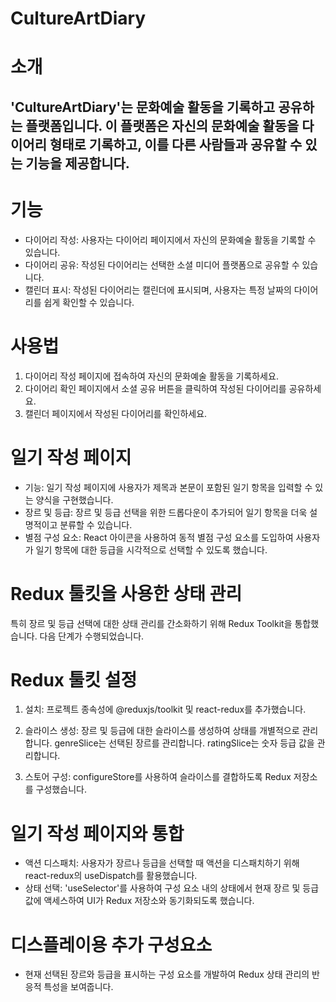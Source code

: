 # CultureArtDiary

# 소개
## 'CultureArtDiary'는 문화예술 활동을 기록하고 공유하는 플랫폼입니다. 이 플랫폼은 자신의 문화예술 활동을 다이어리 형태로 기록하고, 이를 다른 사람들과 공유할 수 있는 기능을 제공합니다.

# 기능
+ 다이어리 작성: 사용자는 다이어리 페이지에서 자신의 문화예술 활동을 기록할 수 있습니다.
+ 다이어리 공유: 작성된 다이어리는 선택한 소셜 미디어 플랫폼으로 공유할 수 있습니다.
+ 캘린더 표시: 작성된 다이어리는 캘린더에 표시되며, 사용자는 특정 날짜의 다이어리를 쉽게 확인할 수 있습니다.

# 사용법
1. 다이어리 작성 페이지에 접속하여 자신의 문화예술 활동을 기록하세요.
2. 다이어리 확인 페이지에서 소셜 공유 버튼을 클릭하여 작성된 다이어리를 공유하세요.
3. 캘린더 페이지에서 작성된 다이어리를 확인하세요.

# 일기 작성 페이지
+ 기능: 일기 작성 페이지에 사용자가 제목과 본문이 포함된 일기 항목을 입력할 수 있는 양식을 구현했습니다.
+ 장르 및 등급: 장르 및 등급 선택을 위한 드롭다운이 추가되어 일기 항목을 더욱 설명적이고 분류할 수 있습니다.
+ 별점 구성 요소: React 아이콘을 사용하여 동적 별점 구성 요소를 도입하여 사용자가 일기 항목에 대한 등급을 시각적으로 선택할 수 있도록 했습니다.
# Redux 툴킷을 사용한 상태 관리
특히 장르 및 등급 선택에 대한 상태 관리를 간소화하기 위해 Redux Toolkit을 통합했습니다. 다음 단계가 수행되었습니다.

# Redux 툴킷 설정
1. 설치: 프로젝트 종속성에 @reduxjs/toolkit 및 react-redux를 추가했습니다.
2. 슬라이스 생성: 장르 및 등급에 대한 슬라이스를 생성하여 상태를 개별적으로 관리합니다.
genreSlice는 선택된 장르를 관리합니다.
 ratingSlice는 숫자 등급 값을 관리합니다.

3. 스토어 구성: configureStore를 사용하여 슬라이스를 결합하도록 Redux 저장소를 구성했습니다.
# 일기 작성 페이지와 통합
+ 액션 디스패치: 사용자가 장르나 등급을 선택할 때 액션을 디스패치하기 위해 react-redux의 useDispatch를 활용했습니다.
+ 상태 선택: 'useSelector'를 사용하여 구성 요소 내의 상태에서 현재 장르 및 등급 값에 액세스하여 UI가 Redux 저장소와 동기화되도록 했습니다.
# 디스플레이용 추가 구성요소
+ 현재 선택된 장르와 등급을 표시하는 구성 요소를 개발하여 Redux 상태 관리의 반응적 특성을 보여줍니다.
